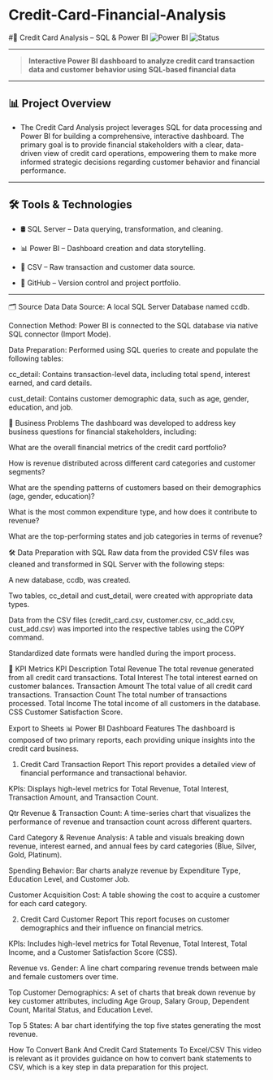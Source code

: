 # Credit-Card-Financial-Analysis
#🚀 Credit Card Analysis – SQL & Power BI
![Power BI](https://img.shields.io/badge/Tool-Power%20BI-yellow?logo=powerbi)
![Status](https://img.shields.io/badge/status-Completed-brightgreen)

---
>**Interactive Power BI dashboard to analyze credit card transaction data and customer behavior using SQL-based financial data**
---
## 📊 Project Overview

- The Credit Card Analysis project leverages SQL for data processing and Power BI for building a comprehensive, interactive dashboard. The primary goal is to provide financial stakeholders with a clear, data-driven view of credit card operations, empowering them to make more informed strategic decisions regarding customer behavior and financial performance.
---

## 🛠️ Tools & Technologies

- 🛢️ SQL Server – Data querying, transformation, and cleaning.

- 📊 Power BI – Dashboard creation and data storytelling.

- 📄 CSV –  Raw transaction and customer data source.

- 🧬 GitHub – Version control and project portfolio.

---


🗂️ Source Data
Data Source: A local SQL Server Database named ccdb.

Connection Method: Power BI is connected to the SQL database via native SQL connector (Import Mode).

Data Preparation: Performed using SQL queries to create and populate the following tables:

cc_detail: Contains transaction-level data, including total spend, interest earned, and card details.

cust_detail: Contains customer demographic data, such as age, gender, education, and job.

🧾 Business Problems
The dashboard was developed to address key business questions for financial stakeholders, including:

What are the overall financial metrics of the credit card portfolio?

How is revenue distributed across different card categories and customer segments?

What are the spending patterns of customers based on their demographics (age, gender, education)?

What is the most common expenditure type, and how does it contribute to revenue?

What are the top-performing states and job categories in terms of revenue?

🛠️ Data Preparation with SQL
Raw data from the provided CSV files was cleaned and transformed in SQL Server with the following steps:

A new database, ccdb, was created.

Two tables, cc_detail and cust_detail, were created with appropriate data types.

Data from the CSV files (credit_card.csv, customer.csv, cc_add.csv, cust_add.csv) was imported into the respective tables using the COPY command.

Standardized date formats were handled during the import process.

🔑 KPI Metrics
KPI	Description
Total Revenue	The total revenue generated from all credit card transactions.
Total Interest	The total interest earned on customer balances.
Transaction Amount	The total value of all credit card transactions.
Transaction Count	The total number of transactions processed.
Total Income	The total income of all customers in the database.
CSS	Customer Satisfaction Score.

Export to Sheets
📊 Power BI Dashboard Features
The dashboard is composed of two primary reports, each providing unique insights into the credit card business.

1. Credit Card Transaction Report
This report provides a detailed view of financial performance and transactional behavior.

KPIs: Displays high-level metrics for Total Revenue, Total Interest, Transaction Amount, and Transaction Count.

Qtr Revenue & Transaction Count: A time-series chart that visualizes the performance of revenue and transaction count across different quarters.

Card Category & Revenue Analysis: A table and visuals breaking down revenue, interest earned, and annual fees by card categories (Blue, Silver, Gold, Platinum).

Spending Behavior: Bar charts analyze revenue by Expenditure Type, Education Level, and Customer Job.

Customer Acquisition Cost: A table showing the cost to acquire a customer for each card category.

2. Credit Card Customer Report
This report focuses on customer demographics and their influence on financial metrics.

KPIs: Includes high-level metrics for Total Revenue, Total Interest, Total Income, and a Customer Satisfaction Score (CSS).

Revenue vs. Gender: A line chart comparing revenue trends between male and female customers over time.

Top Customer Demographics: A set of charts that break down revenue by key customer attributes, including Age Group, Salary Group, Dependent Count, Marital Status, and Education Level.

Top 5 States: A bar chart identifying the top five states generating the most revenue.

How To Convert Bank And Credit Card Statements To Excel/CSV This video is relevant as it provides guidance on how to convert bank statements to CSV, which is a key step in data preparation for this project.
